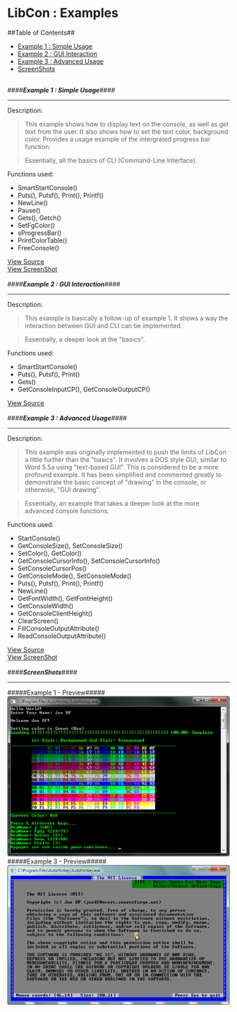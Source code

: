 LibCon : Examples
=====================================

##Table of Contents##
- [Example 1 : Simple Usage](#example-1--simple-usage)
- [Example 2 : GUI Interaction](#example-2--gui-interaction)
- [Example 3 : Advanced Usage](#example-3--advanced-usage)
- [ScreenShots](#screenshots)
<br><br>

<a id="example-1--simple-usage"></a>
####**_Example 1 : Simple Usage_**####

----
Description:
> This example shows how to display text on the console, as well as get text from the user. It also shows how to set the text color, background color. Provides a usage example of the intergrated progress bar function.  

>Essentially, all the basics of CLI (Command-Line Interface).

Functions used:

- SmartStartConsole()
- Puts(), Putsf(), Print(), Printf()
- NewLine()
- Pause()
- Gets(), Getch()
- SetFgColor()
- sProgressBar()
- PrintColorTable()
- FreeConsole()

[View Source](https://github.com/joedf/LibCon.ahk/blob/master/Example.ahk)  
[View ScreenShot](#example-1---preview)  
<br>
<a id="example-2--gui-interaction"></a>
####**_Example 2 : GUI Interaction_**####

----
Description:
> This example is basically a follow-up of example 1. It shows a way the interaction between GUI and CLI can be implemented.  

>Essentially, a deeper look at the "basics".

Functions used:

- SmartStartConsole()
- Puts(), Putsf(), Print()
- Gets()
- GetConsoleInputCP(), GetConsoleOutputCP()

[View Source](https://github.com/joedf/LibCon.ahk/blob/master/Example2.ahk)  
<br>
<a id="example-3--advanced-usage"></a>
####**_Example 3 : Advanced Usage_**####

----
Description:
> This example was originally implemented to push the limits of LibCon a little further than the "basics". It involves a DOS style GUI, similar to Word 5.5a using "text-based GUI". This is considered to be a more profound example. It has been simplified and commented greatly to demonstrate the basic concept of "drawing" in the console, or otherwise, "GUI drawing".

>Essentially, an example that takes a deeper look at the more advanced console functions.

Functions used:

- StartConsole()
- GetConsoleSize(), SetConsoleSize()
- SetColor(), GetColor()
- GetConsoleCursorInfo(), SetConsoleCursorInfo()
- SetConsoleCursorPos()
- GetConsoleMode(), SetConsoleMode()
- Puts(), Putsf(), Print(), Printf()
- NewLine()
- GetFontWidth(), GetFontHeight()
- GetConsoleWidth()
- GetConsoleClientHeight()
- ClearScreen()
- FillConsoleOutputAttribute()
- ReadConsoleOutputAttribute()

[View Source](https://github.com/joedf/LibCon.ahk/blob/master/Example3.ahk)  
[View ScreenShot](#example-3---preview)  
<br>
<a id="screenshots"></a>
####**_ScreenShots_**####

----
<a id="example-1---preview"></a>
#####Example 1 - Preview#####
![Example 1](preview.png "Preview")  
<a id="example-3---preview"></a> 
#####Example 3 - Preview#####
![Example 3](preview2.png "Preview 2")  
<br>